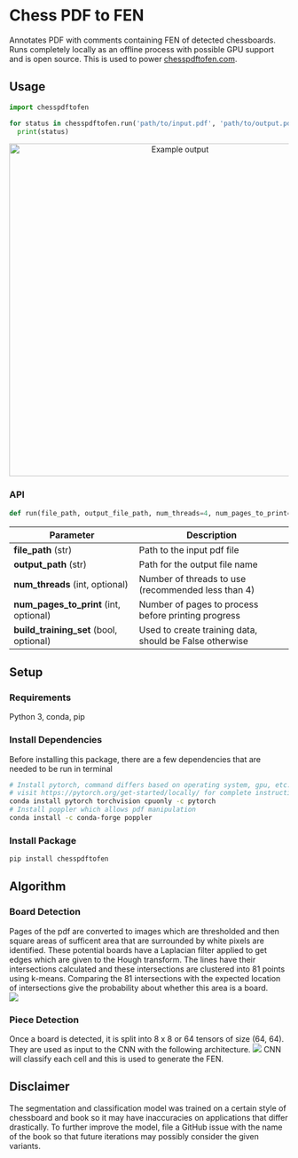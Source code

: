 # Chess PDF to FEN
Annotates PDF with comments containing FEN of detected chessboards. Runs completely locally as an offline process with possible GPU support and is open source. This is used to power [chesspdftofen.com](http://www.chesspdftofen.com/).

## Usage
```python
import chesspdftofen

for status in chesspdftofen.run('path/to/input.pdf', 'path/to/output.pdf'):
  print(status)
```
<p align="center">
  <img src="https://github.com/jamarshon/chesspdftofen/blob/master/readme/output.png" alt="Example output" width="600px">
</p>

### API
```python
def run(file_path, output_file_path, num_threads=4, num_pages_to_print=10, build_training_set=False):
```
Parameter | Description
------------ | -------------
**file_path** (str) | Path to the input pdf file
**output_path** (str) | Path for the output file name
**num_threads** (int, optional) | Number of threads to use (recommended less than 4)
**num_pages_to_print** (int, optional) | Number of pages to process before printing progress
**build_training_set** (bool, optional) | Used to create training data, should be False otherwise

## Setup
### Requirements
Python 3, conda, pip

### Install Dependencies
Before installing this package, there are a few dependencies that are needed to be run in terminal
```bash
# Install pytorch, command differs based on operating system, gpu, etc. so 
# visit https://pytorch.org/get-started/locally/ for complete instructions
conda install pytorch torchvision cpuonly -c pytorch
# Install poppler which allows pdf manipulation
conda install -c conda-forge poppler
```

### Install Package
```bash
pip install chesspdftofen
```

## Algorithm
### Board Detection
Pages of the pdf are converted to images which are thresholded and then square areas of sufficent area that are surrounded by white pixels are identified. These potential boards have a Laplacian filter applied to get edges which are given to the Hough transform. The lines have their intersections calculated and these intersections are clustered into 81 points using k-means. Comparing the 81 intersections with the expected location of intersections give the probability about whether this area is a board.  
<img src="https://github.com/jamarshon/chesspdftofen/blob/master/readme/segment.png">
### Piece Detection
Once a board is detected, it is split into 8 x 8 or 64 tensors of size (64, 64). They are used as input to the CNN with the following architecture.
<img src="https://github.com/jamarshon/chesspdftofen/blob/master/readme/cnn.png">
CNN will classify each cell and this is used to generate the FEN.

## Disclaimer
The segmentation and classification model was trained on a certain style of chessboard and book so it may have inaccuracies on applications that differ drastically. To further improve the model, file a GitHub issue with the name of the book so that future iterations may possibly consider the given variants.


